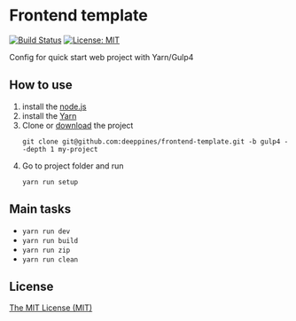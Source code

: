 # Frontend template
[![Build Status](https://travis-ci.org/deeppines/frontend-template.svg?branch=gulp4)](https://travis-ci.org/deeppines/frontend-template)
[![License: MIT](https://img.shields.io/badge/License-MIT-blue.svg)](https://github.com/deeppines/frontend-template/blob/master/LICENSE)

Config for quick start web project with Yarn/Gulp4

## How to use
1. install the [node.js](https://nodejs.org)
2. install the [Yarn](https://yarnpkg.com/en/docs/install)
3. Clone or [download](https://github.com/deeppines/frontend-template/archive/gulp4.zip) the project
    ```
    git clone git@github.com:deeppines/frontend-template.git -b gulp4 --depth 1 my-project
    ```
4. Go to project folder and run
    ```
    yarn run setup
    ```

## Main tasks
* `yarn run dev`
* `yarn run build`
* `yarn run zip`
* `yarn run clean`

## <a name="license"></a> License
[The MIT License (MIT)](https://github.com/deeppines/frontend-template/blob/master/LICENSE)
